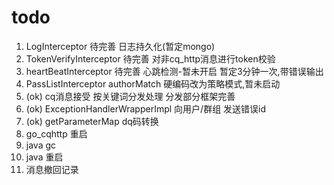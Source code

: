 # todo

1. LogInterceptor 待完善 日志持久化(暂定mongo)
2. TokenVerifyInterceptor 待完善 对非cq_http消息进行token校验
3. heartBeatInterceptor 待完善 心跳检测-暂未开启 暂定3分钟一次,带错误输出
4. PassListInterceptor authorMatch 硬编码改为策略模式,暂未启动
5. (ok) cq消息接受 按关键词分发处理 分发部分框架完善
6. (ok) ExceptionHandlerWrapperImpl 向用户/群组 发送错误id
7. (ok) getParameterMap dq码转换
8. go_cqhttp 重启
9. java gc
10. java 重启
11. 消息撤回记录